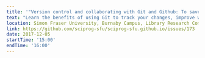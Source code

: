 ```yaml
---
title: '"Version control and collaborating with Git and Github: To save your future self from stress!" by Jessica Walsh'
text: "Learn the benefits of using Git to track your changes, improve workflow and share code in collaborative projects. This will be designed for beginners, as we will go over the basics of Git and Github. Basic knowledge of Bash and R Studio will be helpful."
location: Simon Fraser University, Burnaby Campus, Library Research Commons, Room 3008 (note different location!)
link: https://github.com/sciprog-sfu/sciprog-sfu.github.io/issues/173
date: 2017-12-05
startTime: '15:00'
endTime: '16:00'
---
```

